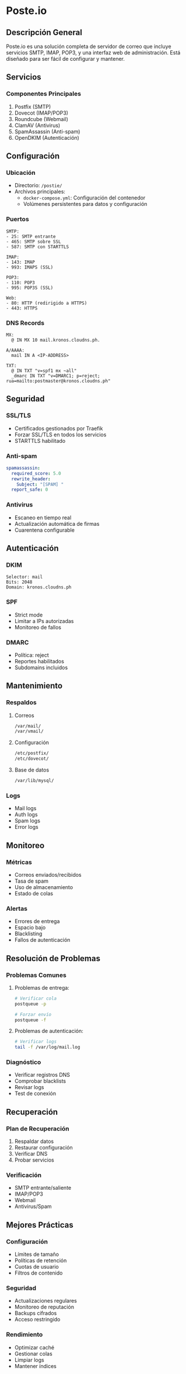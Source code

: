 # Poste.io

## Descripción General
Poste.io es una solución completa de servidor de correo que incluye servicios SMTP, IMAP, POP3, y una interfaz web de administración. Está diseñado para ser fácil de configurar y mantener.

## Servicios

### Componentes Principales
1. Postfix (SMTP)
2. Dovecot (IMAP/POP3)
3. Roundcube (Webmail)
4. ClamAV (Antivirus)
5. SpamAssassin (Anti-spam)
6. OpenDKIM (Autenticación)

## Configuración

### Ubicación
- Directorio: `/postie/`
- Archivos principales:
  - `docker-compose.yml`: Configuración del contenedor
  - Volúmenes persistentes para datos y configuración

### Puertos
```plaintext
SMTP:
- 25: SMTP entrante
- 465: SMTP sobre SSL
- 587: SMTP con STARTTLS

IMAP:
- 143: IMAP
- 993: IMAPS (SSL)

POP3:
- 110: POP3
- 995: POP3S (SSL)

Web:
- 80: HTTP (redirigido a HTTPS)
- 443: HTTPS
```

### DNS Records
```plaintext
MX:
  @ IN MX 10 mail.kronos.cloudns.ph.

A/AAAA:
  mail IN A <IP-ADDRESS>

TXT:
  @ IN TXT "v=spf1 mx ~all"
  _dmarc IN TXT "v=DMARC1; p=reject; rua=mailto:postmaster@kronos.cloudns.ph"
```

## Seguridad

### SSL/TLS
- Certificados gestionados por Traefik
- Forzar SSL/TLS en todos los servicios
- STARTTLS habilitado

### Anti-spam
```yaml
spamassassin:
  required_score: 5.0
  rewrite_header:
    Subject: "[SPAM] "
  report_safe: 0
```

### Antivirus
- Escaneo en tiempo real
- Actualización automática de firmas
- Cuarentena configurable

## Autenticación

### DKIM
```plaintext
Selector: mail
Bits: 2048
Domain: kronos.cloudns.ph
```

### SPF
- Strict mode
- Limitar a IPs autorizadas
- Monitoreo de fallos

### DMARC
- Política: reject
- Reportes habilitados
- Subdomains incluidos

## Mantenimiento

### Respaldos
1. Correos
   ```bash
   /var/mail/
   /var/vmail/
   ```

2. Configuración
   ```bash
   /etc/postfix/
   /etc/dovecot/
   ```

3. Base de datos
   ```bash
   /var/lib/mysql/
   ```

### Logs
- Mail logs
- Auth logs
- Spam logs
- Error logs

## Monitoreo

### Métricas
- Correos enviados/recibidos
- Tasa de spam
- Uso de almacenamiento
- Estado de colas

### Alertas
- Errores de entrega
- Espacio bajo
- Blacklisting
- Fallos de autenticación

## Resolución de Problemas

### Problemas Comunes
1. Problemas de entrega:
   ```bash
   # Verificar cola
   postqueue -p
   
   # Forzar envío
   postqueue -f
   ```

2. Problemas de autenticación:
   ```bash
   # Verificar logs
   tail -f /var/log/mail.log
   ```

### Diagnóstico
- Verificar registros DNS
- Comprobar blacklists
- Revisar logs
- Test de conexión

## Recuperación

### Plan de Recuperación
1. Respaldar datos
2. Restaurar configuración
3. Verificar DNS
4. Probar servicios

### Verificación
- SMTP entrante/saliente
- IMAP/POP3
- Webmail
- Antivirus/Spam

## Mejores Prácticas

### Configuración
- Límites de tamaño
- Políticas de retención
- Cuotas de usuario
- Filtros de contenido

### Seguridad
- Actualizaciones regulares
- Monitoreo de reputación
- Backups cifrados
- Acceso restringido

### Rendimiento
- Optimizar caché
- Gestionar colas
- Limpiar logs
- Mantener índices